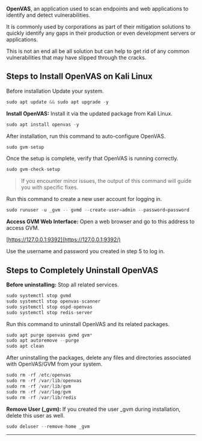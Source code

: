 
**OpenVAS**, an application used to scan endpoints and web applications to identify and detect vulnerabilities. 

It is commonly used by corporations as part of their mitigation solutions to quickly identify any gaps in their production or even development servers or applications. 

This is not an end all be all solution but can help to get rid of any common vulnerabilities that may have slipped through the cracks.

## Steps to Install OpenVAS on Kali Linux

Before installation Update your system.

```c
sudo apt update && sudo apt upgrade -y
```

**Install OpenVAS:** Install it via the updated package from Kali Linux.

```c
sudo apt install openvas -y
```

After installation, run this command to auto-configure OpenVAS.

```c
sudo gvm-setup
```

Once the setup is complete, verify that OpenVAS is running correctly.

```c
sudo gvm-check-setup
```

> If you encounter minor issues, the output of this command will guide you with specific fixes.

Run this command to create a new user account for logging in.

```c
sudo runuser -u _gvm -- gvmd --create-user=admin --password=password
```

**Access GVM Web Interface:** Open a web browser and go to this address to access GVM.

[https://127.0.0.1:9392](https://127.0.0.1:9392/)

Use the username and password you created in step 5 to log in.

## Steps to Completely Uninstall OpenVAS

**Before uninstalling:** Stop all related services.

```c
sudo systemctl stop gvmd
sudo systemctl stop openvas-scanner
sudo systemctl stop ospd-openvas
sudo systemctl stop redis-server
```

Run this command to uninstall OpenVAS and its related packages.

```c
sudo apt purge openvas gvmd gvm*
sudo apt autoremove --purge
sudo apt clean
```

After uninstalling the packages, delete any files and directories associated with OpenVAS/GVM from your system.

```c
sudo rm -rf /etc/openvas
sudo rm -rf /var/lib/openvas
sudo rm -rf /var/lib/gvm
sudo rm -rf /var/log/gvm
sudo rm -rf /var/lib/redis
```

**Remove User (\_gvm):** If you created the user \_gvm during installation, delete this user as well.

```c
sudo deluser --remove-home _gvm
```

---


